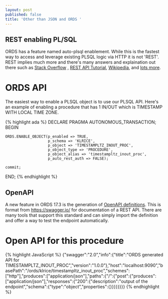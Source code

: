 ```yaml
---
layout: post
published: false
title: 'Other than JSON and ORDS '
---
```

## REST enabling PL/SQL

ORDS has a feature named auto-plsql enablement. While this is the fastest way to access and leverage existing PLSQL logic via HTTP it is not 'REST'. REST implies much more and there's many answers and explaination out there such as [Stack Overflow](https://stackoverflow.com/questions/4663927/what-is-rest-slightly-confused) , [REST API Tutorial](http://www.restapitutorial.com/lessons/whatisrest.html), [Wikipedia](https://en.wikipedia.org/wiki/Representational_state_transfer), and [lots more](http://lmgtfy.com/?q=what+is+REST).


# ORDS API

The easiest way to enable a PLSQL object is to use our PLSQL API. Here's an example of enabling a procedure that has 1 IN/OUT which is  TIMESTAMP WITH LOCAL TIME ZONE.

{% highlight ada %}
DECLARE
  PRAGMA AUTONOMOUS_TRANSACTION;
BEGIN

    ORDS.ENABLE_OBJECT(p_enabled => TRUE,
                       p_schema => 'KLRICE',
                       p_object => 'TIMESTAMPLTZ_INOUT_PROC',
                       p_object_type => 'PROCEDURE',
                       p_object_alias => 'timestampltz_inout_proc',
                       p_auto_rest_auth => FALSE);

    commit;

END;
{% endhighlight %}

## OpenAPI 

A new feature in ORDS 17.3 is the generation of [OpenAPI definitions](https://github.com/OAI/OpenAPI-Specification/blob/master/versions/2.0.md).  This is format from https://swagger.io/ for documentation of a REST API.  There are many tools that support this standard and can simply import the definition and offer a way to test the endpoint automatically.

# Open API for this procedure


{% highlight JavaScript %}
{"swagger":"2.0","info":{"title":"ORDS generated API for TIMESTAMPLTZ_INOUT_PROC","version":"1.0.0"},"host":"localhost:9090","basePath":"/ords/klrice/timestampltz_inout_proc","schemes":["http"],"produces":["application/json"],"paths":{"/":{"post":{"produces":["application/json"],"responses":{"200":{"description":"output of the endpoint","schema":{"type":"object","properties":{}}}}}}}}
{% endhighlight %}


##
